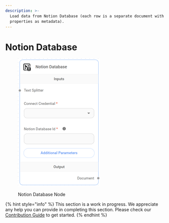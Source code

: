 ```yaml
---
description: >-
  Load data from Notion Database (each row is a separate document with all
  properties as metadata).
---
```


# Notion Database

<figure><img src="../../../.gitbook/assets/image (2).png" alt="" width="260"><figcaption><p>Notion Database Node</p></figcaption></figure>

{% hint style="info" %}
This section is a work in progress. We appreciate any help you can provide in completing this section. Please check our [Contribution Guide](https://toi500.gitbook.io/flowise-docs/contributing) to get started.
{% endhint %}
